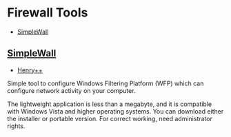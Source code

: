 # Firewall Tools

* [SimpleWall](#SimpleWall)

## [SimpleWall](https://github.com/henrypp/simplewall)
* [Henry++](https://github.com/henrypp)

Simple tool to configure Windows Filtering Platform (WFP) which can configure network activity on your computer.

The lightweight application is less than a megabyte, and it is compatible with Windows Vista and higher operating systems. You can download either the installer or portable version. For correct working, need administrator rights.
